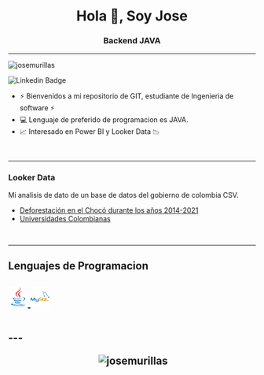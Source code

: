 <h1 align="center">Hola 👋, Soy Jose</h1>
<h3 align="center">Backend JAVA</h3>

---
<p align="left"> <img src="https://komarev.com/ghpvc/?username=josemurillas&label=Profile%20views&color=0e75b6&style=flat" alt="josemurillas" /> </p>

![Linkedin Badge](https://img.shields.io/badge/-JoseAlejandroMurillasZuñiga-blue?style=flat-square&logo=Linkedin&logoColor=white&link=https://www.linkedin.com/in/jose-alejandro-murillas-zu%C3%B1iga-3477331ab/)

- ⚡ Bienvenidos a mi repositorio de GIT, estudiante de Ingenieria de software ⚡
- 💻 Lenguaje de preferido de programacion es JAVA.
- 📈 Interesado en Power BI y Looker Data 📉

<br />

--- 

### Looker Data 
Mi analisis de dato de un base de datos del gobierno de colombia CSV.
- [Deforestación en el Chocó durante los años 2014-2021](https://lookerstudio.google.com/u/0/reporting/5fd9b1bb-db6a-45d6-9310-8a4f57c6da64)
- [Universidades Colombianas](https://lookerstudio.google.com/u/0/reporting/5bdf0a44-d601-4e65-bb4f-5962aee5b06f)

<br />

---
<h2> Lenguajes de Programacion <h2>
<p align="left"> <a href="https://www.java.com" target="_blank" rel="noreferrer"> <img src="https://raw.githubusercontent.com/devicons/devicon/master/icons/java/java-original.svg" alt="java" width="40" height="40"/> </a> <a href="https://www.mysql.com/" target="_blank" rel="noreferrer"> <img src="https://raw.githubusercontent.com/devicons/devicon/master/icons/mysql/mysql-original-wordmark.svg" alt="mysql" width="40" height="40"/> </a> </p>

<br />
---
<p align="center">&nbsp;<img align="center" src="https://github-readme-stats.vercel.app/api?username=josemurillas&show_icons=true&locale=en" alt="josemurillas" /></p>
